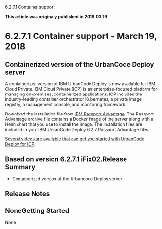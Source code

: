 





6.2.7.1 Container support

**This article was originaly published in 2018.03.19**


6.2.7.1 Container support - March 19, 2018
==========================================




Containerized version of the UrbanCode Deploy server
----------------------------------------------------


A containerized version of IBM UrbanCode Deploy is now available for IBM Cloud Private. IBM Cloud Private (ICP) is an enterprise-focused platform for managing on-premises, containerized applications. ICP includes the industry-leading container orchestrator Kubernetes, a private image registry, a management console, and monitoring framework.

Download the installation file from [IBM Passport Advantage](https://www-01.ibm.com/software/passportadvantage/). The Passport Advantage archive file contains a Docker image of the server along with a Helm chart that you use to install the image. The installation files are included in your IBM UrbanCode Deploy 6.2.7 Passport Advantage files.

[Several videos are available that can get you started with UrbanCode Deploy for ICP](http://www.urbancodelabs.com/2018/03/16/ibm-urbancode-deploy-ibm-cloud-private-now-available/).

Based on version 6.2.7.1 iFix02.Release Summary
---------------

  
* Containerized version of the Urbancode Deploy server

Release Notes
-------------

  
NoneGetting Started
---------------

  
None




